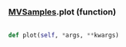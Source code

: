 ### [MVSamples](MVSamples.md).plot (function)


```py

def plot(self, *args, **kwargs)

```



        

